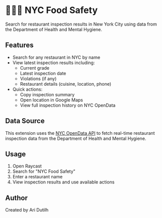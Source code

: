 # 👨‍🍳🌱 NYC Food Safety

Search for restaurant inspection results in New York City using data from the Department of Health and Mental Hygiene.

## Features

- Search for any restaurant in NYC by name
- View latest inspection results including:
  - Current grade
  - Latest inspection date
  - Violations (if any)
  - Restaurant details (cuisine, location, phone)
- Quick actions:
  - Copy inspection summary
  - Open location in Google Maps
  - View full inspection history on NYC OpenData

## Data Source

This extension uses the [NYC OpenData API](https://data.cityofnewyork.us/Health/DOHMH-New-York-City-Restaurant-Inspection-Results/43nn-pn8j) to fetch real-time restaurant inspection data from the Department of Health and Mental Hygiene.

## Usage

1. Open Raycast
2. Search for "NYC Food Safety"
3. Enter a restaurant name
4. View inspection results and use available actions

## Author

Created by Ari Dutilh
